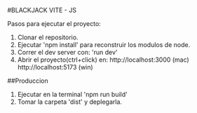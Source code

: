 #BLACKJACK VITE - JS

Pasos para ejecutar el proyecto:
1. Clonar el repositorio.
2. Ejecutar 'npm install' para reconstruir los modulos de node.
3. Correr el dev server con: 'run dev'
4. Abrir el proyecto(ctrl+click) en: http://localhost:3000 (mac) http://localhost:5173 (win)

##Produccion
1. Ejecutar en la terminal 'npm run build'
2. Tomar la carpeta 'dist' y deplegarla.
  
